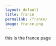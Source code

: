 ```yaml
---
layout: default
title: france
permalink: /france/
image: france.png
---
```


<p>this is the france page </p>